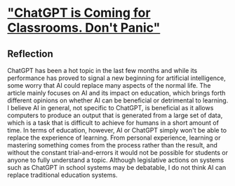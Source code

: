 <h1><a href="https://www.wired.com/story/chatgpt-is-coming-for-classrooms-dont-panic/">"ChatGPT is Coming for Classrooms. Don't Panic" </a></h1>

<h2>Reflection</h2>
<p>ChatGPT has been a hot topic in the last few months and while its performance has proved to signal a new beginning for artificial intelligence, some worry that AI could replace many aspects of the normal life. The article mainly focuses on AI and its impact on education, which brings forth different opinions on whether AI can be beneficial or detrimental to learning.
<br/>
I believe AI in general, not specific to ChatGPT, is beneficial as it allows computers to produce an output that is generated from a large set of data, which is a task that is difficult to achieve for humans in a short amount of time. In terms of education, however, AI or ChatGPT simply won't be able to replace the experience of learning. From personal experience, learning or mastering something comes from the process rather than the result, and without the constant trial-and-errors it would not be possible for students or anyone to fully understand a topic. Although legislative actions on systems such as ChatGPT in school systems may be debatable, I do not think AI can replace traditional education systems.</p>

